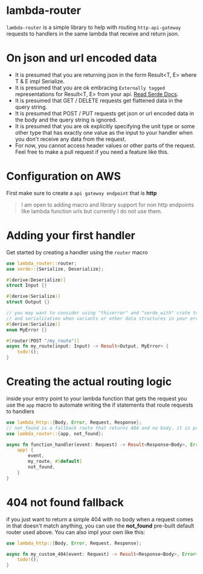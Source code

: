 # lambda-router

`lambda-router` is a simple library to help with routing `http-api-gateway` requests to handlers in the same lambda that receive and return json.

# On json and url encoded data

- It is presumed that you are returning json in the form Result<T, E> where T & E impl Serialize.
- It is presumed that you are ok embracing `Externally tagged` representations for Result<T, E> from your api. [Read Serde Docs](https://serde.rs/enum-representations.html#externally-tagged).
- It is presumed that GET / DELETE requests get flattened data in the query string.
- It is presumed that POST / PUT requests get json or url encoded data in the body and the query string is ignored.
- It is presumed that you are ok explicitly specifying the unit type or some other type that has exactly one value as the input to your handler when you don't receive any data from the request.
- For now, you cannot access header values or other parts of the request. Feel free to make a pull request if you need a feature like this.

# Configuration on AWS

First make sure to create a `api gateway endpoint` that is **http**

> I am open to adding macro and library support for non http endpoints like lambda function urls but currently I do not use them.

# Adding your first handler

Get started by creating a handler using the `router` macro

```rust
use lambda_router::router;
use serde::{Serialize, Deserialize};

#[derive(Deserialize)]
struct Input {}

#[derive(Serialize)]
struct Output {}

// you may want to consider using "thiserror" and "serde_with" crate to handle errors
// and serialization when variants or other data structures in your error don't impl Serialize
#[derive(Serialize)]
enum MyError {}

#[router(POST "/my_route")]
async fn my_route(input: Input) -> Result<Output, MyError> {
    todo!();
}
```

# Creating the actual routing logic

inside your entry point to your lambda function that gets the request you use the `app` macro to automate writing the if statements that route requests to handlers

```rust
use lambda_http::{Body, Error, Request, Response};
// not_found is a fallback route that returns 404 and no body. it is provided for simple 404 responses, you can read about it below.
use lambda_router::{app, not_found};

async fn function_handler(event: Request) -> Result<Response<Body>, Error> {
    app! {
        event,
        my_route, #[default]
        not_found,
    }
}
```

# 404 not found fallback

if you just want to return a simple 404 with no body when a request comes in that doesn't match anything, you can use the **not_found** pre-built default router used above. You can also impl your own like this:

```rust
use lambda_http::{Body, Error, Request, Response};

async fn my_custom_404(event: Request) -> Result<Response<Body>, Error> {
    todo!();
}
```
